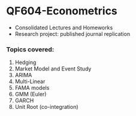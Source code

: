 # QF604-Econometrics
* Consolidated Lectures and Homeworks
* Research project: published journal replication
### Topics covered:
1. Hedging
2. Market Model and Event Study
3. ARIMA
4. Multi-Linear
5. FAMA models
6. GMM (Euler)
7. GARCH
8. Unit Root (co-integration)
